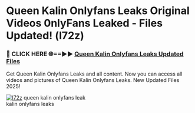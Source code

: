 # Queen Kalin Onlyfans Leaks Original Videos 0nlyFans Leaked - Files Updated! (l72z)

<h3>🔴 CLICK HERE 🌐==►► <a href="https://tinyurl.com/3hn5wdd3" rel="nofollow">Queen Kalin Onlyfans Leaks Updated Files</a></h3>

Get Queen Kalin Onlyfans Leaks and all content. Now you can access all videos and pictures of Queen Kalin Onlyfans Leaks. New Updated Files 2025!

[![l72z](https://i.imgur.com/4HnBqBT.gif)](https://tinyurl.com/3hn5wdd3)
queen kalin onlyfans leak<br>
kalin onlyfans leaks